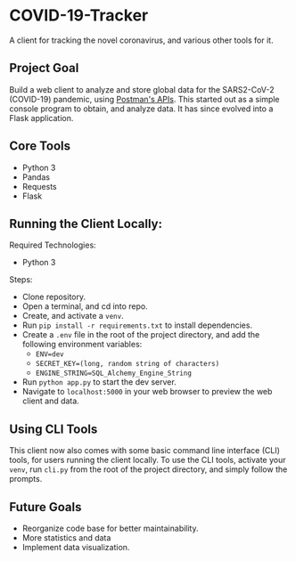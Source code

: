 # COVID-19-Tracker

A client for tracking the novel coronavirus, and various other tools for it.

## Project Goal

Build a web client to analyze and store global data for the SARS2-CoV-2 (COVID-19) pandemic, using [Postman's APIs](https://documenter.getpostman.com/view/10808728/SzS8rjbc?version=latest). This started out as a simple console program to obtain, and analyze data. It has since evolved into a Flask application.

## Core Tools

- Python 3
- Pandas
- Requests
- Flask

## Running the Client Locally:

Required Technologies:

- Python 3

Steps:

- Clone repository.
- Open a terminal, and cd into repo.
- Create, and activate a `venv`.
- Run `pip install -r requirements.txt` to install dependencies.
- Create a `.env` file in the root of the project directory, and add the following environment variables:
    - `ENV=dev`
    - `SECRET_KEY=(long, random string of characters)`
    - `ENGINE_STRING=SQL_Alchemy_Engine_String`
- Run `python app.py` to start the dev server.
- Navigate to `localhost:5000` in your web browser to preview the web client and data.

## Using CLI Tools

This client now also comes with some basic command line interface (CLI) tools, for users running the client locally. To use the CLI tools, activate your `venv`, run `cli.py` from the root of the project directory, and simply follow the prompts.

## Future Goals

- Reorganize code base for better maintainability.
- More statistics and data
- Implement data visualization.
